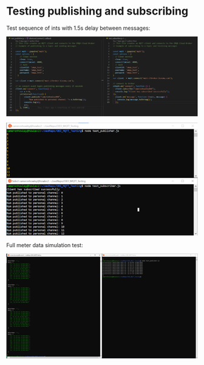 # Testing publishing and subscribing

Test sequence of ints with 1.5s delay between messages:

![](images/pubSub_test1.PNG)

![](images/test_with_series.png)

Full meter data simulation test: 

![](images/meter_data_simulation.PNG)
